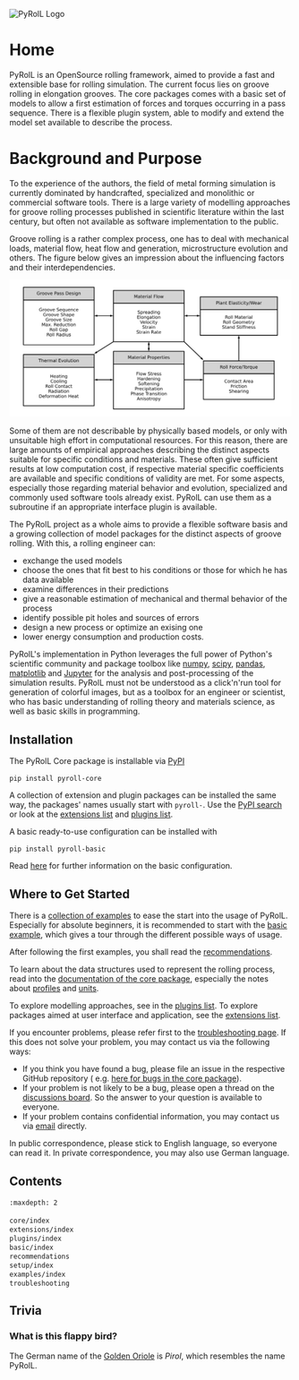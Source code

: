 ![PyRolL Logo](img/pyroll-logo.svg)

# Home

PyRolL is an OpenSource rolling framework, aimed to provide a fast and extensible base for rolling simulation. The
current focus lies on groove rolling in elongation grooves. The core packages comes with a basic set of models to allow
a first estimation of forces and torques occurring in a pass sequence. There is a flexible plugin system, able to modify
and extend the model set available to describe the process.

# Background and Purpose

To the experience of the authors, the field of metal forming simulation is currently dominated by handcrafted, specialized and monolithic or commercial software tools.
There is a large variety of modelling approaches for groove rolling processes published in scientific literature within the last century, but often not available as software implementation to the public.

Groove rolling is a rather complex process, one has to deal with mechanical loads, material flow, heat flow and generation, microstructure evolution and others.
The figure below gives an impression about the influencing factors and their interdependencies.

![Influences on Groove Rolling Processes](img/chart_influence.svg)

Some of them are not describable by physically based models, or only with unsuitable high effort in computational resources.
For this reason, there are large amounts of empirical approaches describing the distinct aspects suitable for specific conditions and materials.
These often give sufficient results at low computation cost, if respective material specific coefficients are available and specific conditions of validity are met.
For some aspects, especially those regarding material behavior and evolution, specialized and commonly used software tools already exist.
PyRolL can use them as a subroutine if an appropriate interface plugin is available.

The PyRolL project as a whole aims to provide a flexible software basis and a growing collection of model packages for the distinct aspects of groove rolling.
With this, a rolling engineer can:
- exchange the used models
- choose the ones that fit best to his conditions or those for which he has data available
- examine differences in their predictions
- give a reasonable estimation of mechanical and thermal behavior of the process
- identify possible pit holes and sources of errors
- design a new process or optimize an exising one
- lower energy consumption and production costs.

PyRolL's implementation in Python leverages the full power of Python's scientific community and package toolbox like [numpy](https://numpy.org), [scipy](https://scipy.org), [pandas](https://pandas.pydata.org), [matplotlib](https://matplotlib.org) and [Jupyter](https://jupyter.org) for the analysis and post-processing of the simulation results.
PyRolL must not be understood as a click'n'run tool for generation of colorful images, but as a toolbox for an engineer or scientist, who has basic understanding of rolling theory and materials science, as well as basic skills in programming.

## Installation

The PyRolL Core package is installable via [PyPI](https://pypi.org)

```shell
pip install pyroll-core
```

A collection of extension and plugin packages can be installed the same way, the packages' names usually start
with `pyroll-`.
Use the [PyPI search](https://pypi.org/search/?q=pyroll) or look at the
[extensions list](extensions/index) and [plugins list](plugins/index).

A basic ready-to-use configuration can be installed with

```shell
pip install pyroll-basic
```

Read [here](basic/index) for further information on the basic configuration.

## Where to Get Started

There is a [collection of examples](examples/index.md) to ease the start into the usage of PyRolL.
Especially for absolute beginners, it is recommended to start with the [basic example](examples/basic.md), which gives a
tour through the different possible ways of usage.

After following the first examples, you shall read the [recommendations](recommendations.md).

To learn about the data structures used to represent the rolling process, read into
the [documentation of the core package](core/index.md), especially the notes about [profiles](core/profiles.md)
and [units](core/units/index.md).

To explore modelling approaches, see in the [plugins list](plugins/index.md). To explore packages aimed at user interface and application, see the [extensions list](extensions/index.md).

If you encounter problems, please refer first to the [troubleshooting page](troubleshooting.md).
If this does not solve your problem, you may contact us via the following ways:

- If you think you have found a bug, please file an issue in the respective GitHub repository (
  e.g. [here for bugs in the core package](https://github.com/pyroll-project/pyroll-core/issues)).
- If your problem is not likely to be a bug, please open a thread on
  the [discussions board](https://github.com/pyroll-project/pyroll-core/discussions). So the answer to your question is
  available to everyone.
- If your problem contains confidential information, you may contact us
  via [email](mailto:kalibrierzentrum@imf.tu-freiberg.de) directly.

In public correspondence, please stick to English language, so everyone can read it. In private correspondence, you may also use German language.

## Contents

```{toctree}
:maxdepth: 2
   
core/index
extensions/index
plugins/index
basic/index
recommendations
setup/index
examples/index
troubleshooting
```

## Trivia

### What is this flappy bird?

The German name of the [Golden Oriole](https://en.wikipedia.org/wiki/Eurasian_golden_oriole) is *Pirol*, which resembles
the name PyRolL.
